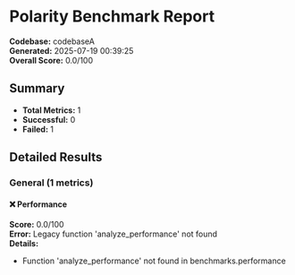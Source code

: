 # Polarity Benchmark Report
        
**Codebase:** codebaseA  
**Generated:** 2025-07-19 00:39:25  
**Overall Score:** 0.0/100

## Summary

- **Total Metrics:** 1
- **Successful:** 0
- **Failed:** 1

## Detailed Results

### General (1 metrics)

#### ❌ Performance

**Score:** 0.0/100  
**Error:** Legacy function 'analyze_performance' not found  
**Details:**
- Function 'analyze_performance' not found in benchmarks.performance

